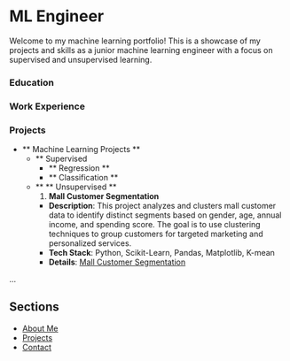 # ML Engineer 

Welcome to my machine learning portfolio! This is a showcase of my projects and skills as a junior machine learning engineer with a focus on supervised and unsupervised learning.

### Education

### Work Experience

### **Projects**
- ** Machine Learning Projects **
  - ** Supervised
    - ** Regression **
    - ** Classification **
  - ** ** Unsupervised **
    1. **Mall Customer Segmentation**
      - **Description**: This project analyzes and clusters mall customer data to identify distinct segments based on gender, age, annual income, and spending score. The goal is to use clustering techniques to group customers for targeted marketing and   personalized services.
      - **Tech Stack**: Python, Scikit-Learn, Pandas, Matplotlib, K-mean
      - **Details**: [Mall Customer Segmentation][mall-segmentation]

...

[mall-segmentation]: https://github.com/MohamedAhmed35/portfolio/blob/main/projects/ML%20projects/Unsupervised/Mall_customer_segmentation.ipynb


## Sections
- [About Me](about.md)
- [Projects](projects.md)
- [Contact](contact.md)
